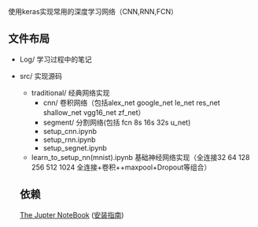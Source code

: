 使用keras实现常用的深度学习网络（CNN,RNN,FCN）

## 文件布局
* Log/ 学习过程中的笔记  
* src/ 实现源码  
  * traditional/ 经典网络实现  
    * cnn/ 卷积网络（包括alex_net google_net le_net res_net shallow_net vgg16_net zf_net）  
    *  segment/ 分割网络(包括 fcn 8s 16s 32s u_net)  
    *  setup_cnn.ipynb  
    *  setup_rnn.ipynb  
    *  setup_segnet.ipynb  
  * learn_to_setup_nn(mnist).ipynb 基础神经网络实现（全连接32 64 128 256 512 1024 全连接+卷积++maxpool+Dropout等组合）  
  
  ## 依赖
  [The Jupter NoteBook](https://jupyter.org/) ([安装指南](https://jupyter.readthedocs.io/en/latest/install.html))  
  

